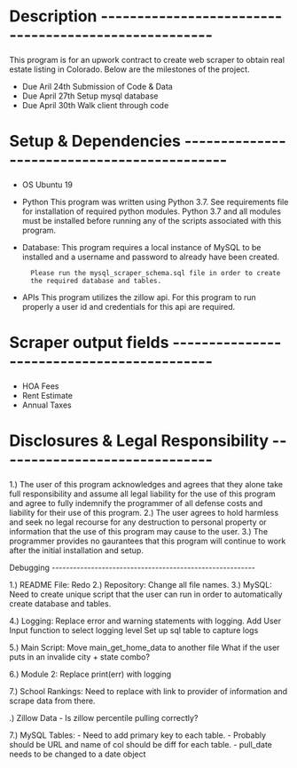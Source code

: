 # Description -----------------------------------------------------
This program is for an upwork contract to create web scraper to obtain 
real estate listing in Colorado.  Below are the milestones of the 
project. 

- Due Aril 24th		Submission of Code & Data 
- Due April 27th	Setup mysql database
- Due April 30th	Walk client through code


# Setup & Dependencies --------------------------------------------
- OS		Ubuntu 19	

- Python	This program was written using Python 3.7.
		See requirements file for installation of required
		python modules.  Python 3.7 and all modules must be
		installed before running any of the scripts associated
		with this program.


- Database:	This program requires a local instance of MySQL to
		be installed and a username and password to already
		have been created. 
		 
		Please run the mysql_scraper_schema.sql file in order to create
		the required database and tables.  


- APIs		This program utilizes the zillow api.  For this program
		to run properly a user id and credentials for this api
		are required. 



# Scraper output fields -------------------------------------------
- HOA Fees
- Rent Estimate
- Annual Taxes


# Disclosures & Legal Responsibility ------------------------------ 
1.)	The user of this program acknowledges and agrees that they alone
	take full responsibility and assume all legal liability for the use
	of this program and agree to fully indemnify the programmer of all
	defense costs and liability for their use of this program. 
2.) The user agrees to hold harmless and seek no legal recourse for any 
    destruction to personal property or information that the use of this 
	program may cause to the user. 
3.) The programmer provides no gaurantees that this program will continue
    to work after the initial installation and setup.

	


Debugging ---------------------------------------------------------

1.) README File:        Redo
2.) Repository:         Change all file names.
3.) MySQL:              Need to create unique script that the user can
                        run in order to automatically create database and tables.

4.) Logging:		Replace error and warning statements with logging. 
			Add User Input function to select logging level
			Set up sql table to capture logs

5.) Main Script:	Move main_get_home_data to another file
			What if the user puts in an invalide city + state combo?


6.) Module 2:		Replace print(err) with logging


7.) School Rankings:  	Need to replace with link to provider of information and
			scrape data from there. 

.) Zillow Data		- Is zillow percentile pulling correctly?


7.) MySQL Tables:	- Need to add primary key to each table. 
			- Probably should be URL and name of col should be diff
			  for each table. 
			- pull_date needs to be changed to a date object





